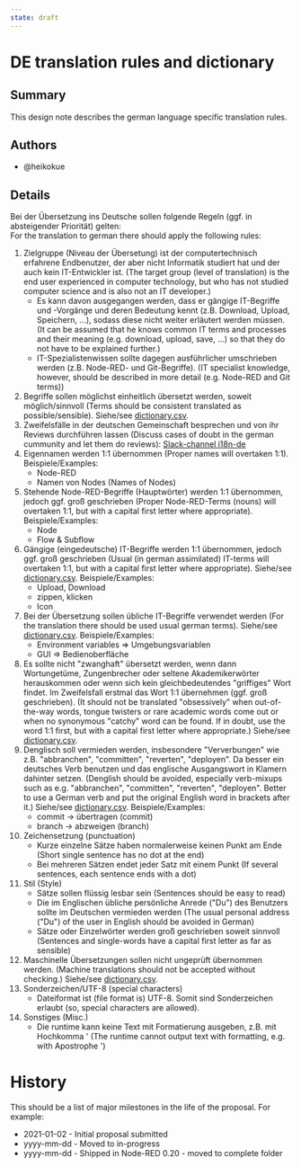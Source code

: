 ```yaml
---
state: draft
---
```


# DE translation rules and dictionary

## Summary

This design note describes the german language specific translation rules.

## Authors

 - @heikokue

## Details

Bei der Übersetzung ins Deutsche sollen folgende Regeln (ggf. in absteigender Priorität) gelten:<br/>
For the translation to german there should apply the following rules:

1. Zielgruppe (Niveau der Übersetung) ist der computertechnisch erfahrene Endbenutzer, der aber nicht Informatik studiert hat und der auch kein IT-Entwickler ist. (The target group (level of translation) is the end user experienced in computer technology, but who has not studied computer science and is also not an IT developer.)
   * Es kann davon ausgegangen werden, dass er gängige IT-Begriffe und -Vorgänge und deren Bedeutung kennt (z.B. Download, Upload, Speichern, ...), sodass diese nicht weiter erläutert werden müssen. (It can be assumed that he knows common IT terms and processes and their meaning (e.g. download, upload, save, ...) so that they do not have to be explained further.)
   * IT-Spezialistenwissen sollte dagegen ausführlicher umschrieben werden (z.B. Node-RED- und Git-Begriffe). (IT specialist knowledge, however, should be described in more detail (e.g. Node-RED and Git terms))
1. Begriffe sollen möglichst einheitlich übersetzt werden, soweit möglich/sinnvoll (Terms should be consistent translated as possible/sensible). Siehe/see [dictionary.csv](i18n-de/dictionary.csv).
1. Zweifelsfälle in der deutschen Gemeinschaft besprechen und von ihr Reviews durchführen lassen (Discuss cases of doubt in the german cummunity and let them do reviews): [Slack-channel i18n-de](https://node-red.slack.com/archives/CK09P5RHR)
1. Eigennamen werden 1:1 übernommen (Proper names will overtaken 1:1). Beispiele/Examples:
   * Node-RED
   * Namen von Nodes (Names of Nodes)
1. Stehende Node-RED-Begriffe (Hauptwörter) werden 1:1 übernommen, jedoch ggf. groß geschrieben (Proper Node-RED-Terms (nouns) will overtaken 1:1, but with a capital first letter where appropriate). Beispiele/Examples:
   * Node
   * Flow & Subflow
1. Gängige (eingedeutsche) IT-Begriffe werden 1:1 übernommen, jedoch ggf. groß geschrieben (Usual (in german assimilated) IT-terms will overtaken 1:1, but with a capital first letter where appropriate). Siehe/see [dictionary.csv](i18n-de/dictionary.csv). Beispiele/Examples:
   * Upload, Download
   * zippen, klicken
   * Icon
1. Bei der Übersetzung sollen übliche IT-Begriffe verwendet werden (For the translation there should be used usual german terms). Siehe/see [dictionary.csv](i18n-de/dictionary.csv). Beispiele/Examples:
   * Environment variables => Umgebungsvariablen
   * GUI => Bedienoberfläche
1. Es sollte nicht "zwanghaft" übersetzt werden, wenn dann Wortungetüme, Zungenbrecher oder seltene Akademikerwörter herauskommen oder wenn sich kein gleichbedeutendes "griffiges" Wort findet. Im Zweifelsfall erstmal das Wort 1:1 übernehmen (ggf. groß geschrieben). (It should not be translated "obsessively" when out-of-the-way words, tongue twisters or rare academic words come out or when no synonymous "catchy" word can be found. If in doubt, use the word 1:1 first, but with a capital first letter where appropriate.) Siehe/see [dictionary.csv](i18n-de/dictionary.csv).
1. Denglisch soll vermieden werden, insbesondere "Ververbungen" wie z.B. "abbranchen", "committen", "reverten", "deployen". Da besser ein deutsches Verb benutzen und das englische Ausgangswort in Klamern dahinter setzen. (Denglish should be avoided, especially verb-mixups such as e.g. "abbranchen", "committen", "reverten", "deployen". Better to use a German verb and put the original English word in brackets after it.) Siehe/see [dictionary.csv](i18n-de/dictionary.csv). Beispiele/Examples:
   * commit &rarr; übertragen (commit)
   * branch &rarr; abzweigen (branch)
1. Zeichensetzung (punctuation)
   * Kurze einzelne Sätze haben normalerweise keinen Punkt am Ende (Short single sentence has no dot at the end)
   * Bei mehreren Sätzen endet jeder Satz mit einem Punkt (If several sentences, each sentence ends with a dot)
1. Stil (Style)
   * Sätze sollen flüssig lesbar sein (Sentences should be easy to read)
   * Die im Englischen übliche persönliche Anrede ("Du") des Benutzers sollte im Deutschen vermieden werden (The usual personal address ("Du") of the user in English should be avoided in German)
   * Sätze oder Einzelwörter werden groß geschrieben soweit sinnvoll (Sentences and single-words have a capital first letter as far as sensible)
1. Maschinelle Übersetzungen sollen nicht ungeprüft übernommen werden. (Machine translations should not be accepted without checking.) Siehe/see [dictionary.csv](i18n-de/dictionary.csv).
1. Sonderzeichen/UTF-8 (special characters)
   * Dateiformat ist (file format is) UTF-8. Somit sind Sonderzeichen erlaubt (so, special characters are allowed).
1. Sonstiges (Misc.)
   * Die runtime kann keine Text mit Formatierung ausgeben, z.B. mit Hochkomma ' (The runtime cannot output text with formatting, e.g. with Apostrophe ')

# History

This should be a list of major milestones in the life of the proposal. For example:

- 2021-01-02 - Initial proposal submitted
- yyyy-mm-dd - Moved to in-progress
- yyyy-mm-dd - Shipped in Node-RED 0.20 - moved to complete folder
